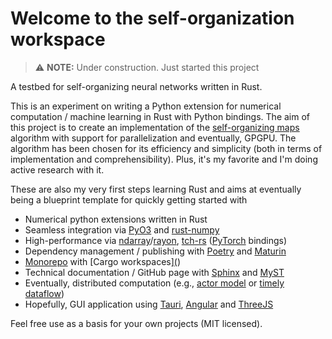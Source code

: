 # Welcome to the self-organization workspace

> :warning: **NOTE:** Under construction. Just started this project

A testbed for self-organizing neural networks written in Rust.

This is an experiment on writing a Python extension for numerical computation /
machine learning in Rust with Python bindings. The aim of this project is to
create an implementation of the [self-organizing
maps](https://en.wikipedia.org/wiki/Self-organizing_map) algorithm with support
for parallelization and eventually, GPGPU. The algorithm has been chosen for its
efficiency and simplicity (both in terms of implementation and
comprehensibility). Plus, it's my favorite and I'm doing active research with
it.

These are also my very first steps learning Rust and aims at eventually being a
blueprint template for quickly getting started with

* Numerical python extensions written in Rust
* Seamless integration via [PyO3](https://pyo3.rs/v0.16.1/) and [rust-numpy](https://docs.rs/numpy/0.7.0/numpy/)
* High-performance via [ndarray](https://github.com/rust-ndarray/ndarray)/[rayon](https://docs.rs/ndarray/0.13.1/ndarray/parallel/index.html), [tch-rs](https://github.com/LaurentMazare/tch-rs) ([PyTorch](https://pytorch.org/) bindings)
* Dependency management / publishing with [Poetry](https://python-poetry.org/docs/) and [Maturin](https://github.com/PyO3/maturin)
* [Monorepo](https://en.wikipedia.org/wiki/Monorepo) with [Cargo workspaces][(](https://doc.rust-lang.org/book/ch14-03-cargo-workspaces.html))
* Technical documentation / GitHub page with [Sphinx](https://www.sphinx-doc.org/en/master/) and [MyST](https://myst-parser.readthedocs.io/en/latest/sphinx/intro.html)
* Eventually, distributed computation (e.g., [actor model](https://en.wikipedia.org/wiki/Actor_model) or [timely
  dataflow](https://timelydataflow.github.io/timely-dataflow/))
* Hopefully, GUI application using [Tauri](https://tauri.studio/), [Angular](https://angular.io/) and [ThreeJS](https://threejs.org/)

Feel free use as a basis for your own projects (MIT licensed).
